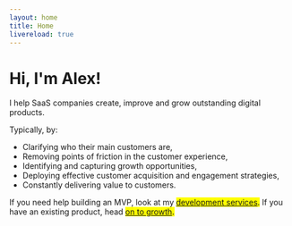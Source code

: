 ```yaml
---
layout: home
title: Home
livereload: true
---
```



<!-- # Product development and growth -->

# Hi, I'm Alex! 

I help SaaS companies create, improve and grow outstanding digital products. 

Typically, by: 
* Clarifying who their main customers are, 
* Removing points of friction in the customer experience,
* Identifying and capturing growth opportunities,
* Deploying effective customer acquisition and engagement strategies,
* Constantly delivering value to customers. 

If you need help building an MVP, look at my <mark><a href="#development">development services</a>.</mark> If you have an existing product, head <mark><a href="#growth">on to growth</a>.</mark>



<!-- I [build compelling digital products]() and [help SaaS companies grow](), I teach and I maintain a [couple of projects](/projects) for fun and profit.


In Montreal, I co-organize product events ([Product Circle](https://www.meetup.com/Product-Circle-Montreal/){:target="_blank"}, [Product Tank](https://www.meetup.com/ProductTank-Montreal/){:target="_blank"}) and have a podcast on digital product development (on hiatus), [prod.](http://www.leprodcast.com){:target="_blank"}

If that is what you are looking for, you can learn more about my services below, or [just get in touch](/contact).  -->


